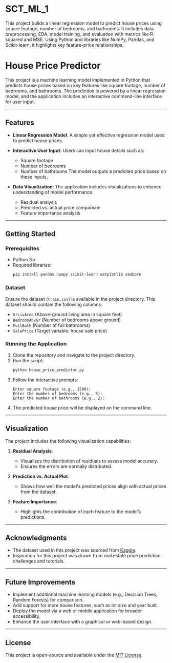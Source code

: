 # SCT_ML_1
This project builds a linear regression model to predict house prices using square footage, number of bedrooms, and bathrooms. It includes data preprocessing, EDA, model training, and evaluation with metrics like R-squared and MSE. Using Python and libraries like NumPy, Pandas, and Scikit-learn, it highlights key feature-price relationships.
# House Price Predictor

This project is a machine learning model implemented in Python that predicts house prices based on key features like square footage, number of bedrooms, and bathrooms. The prediction is powered by a linear regression model, and the application includes an interactive command-line interface for user input.

---

## Features

- **Linear Regression Model**: A simple yet effective regression model used to predict house prices.

- **Interactive User Input**: Users can input house details such as:
  - Square footage
  - Number of bedrooms
  - Number of bathrooms
  The model outputs a predicted price based on these inputs.

- **Data Visualization**: The application includes visualizations to enhance understanding of model performance:
  - Residual analysis
  - Predicted vs. actual price comparison
  - Feature importance analysis

---

## Getting Started

### Prerequisites

- Python 3.x
- Required libraries:
  ```bash
  pip install pandas numpy scikit-learn matplotlib seaborn
  ```

### Dataset

Ensure the dataset (`train.csv`) is available in the project directory. This dataset should contain the following columns:
- `GrLivArea` (Above-ground living area in square feet)
- `BedroomAbvGr` (Number of bedrooms above ground)
- `FullBath` (Number of full bathrooms)
- `SalePrice` (Target variable: house sale price)

### Running the Application

1. Clone the repository and navigate to the project directory.
2. Run the script:
   ```bash
   python house_price_predictor.py
   ```
3. Follow the interactive prompts:
   ```
   Enter square footage (e.g., 1500):
   Enter the number of bedrooms (e.g., 3):
   Enter the number of bathrooms (e.g., 2):
   ```
4. The predicted house price will be displayed on the command line.

---

## Visualization

The project includes the following visualization capabilities:

1. **Residual Analysis**:
   - Visualizes the distribution of residuals to assess model accuracy.
   - Ensures the errors are normally distributed.

2. **Prediction vs. Actual Plot**:
   - Shows how well the model's predicted prices align with actual prices from the dataset.

3. **Feature Importance**:
   - Highlights the contribution of each feature to the model’s predictions.

---

## Acknowledgments

- The dataset used in this project was sourced from [Kaggle](https://www.kaggle.com/).
- Inspiration for this project was drawn from real estate price prediction challenges and tutorials.

---

## Future Improvements

- Implement additional machine learning models (e.g., Decision Trees, Random Forests) for comparison.
- Add support for more house features, such as lot size and year built.
- Deploy the model via a web or mobile application for broader accessibility.
- Enhance the user interface with a graphical or web-based design.

---

## License

This project is open-source and available under the [MIT License](LICENSE).


